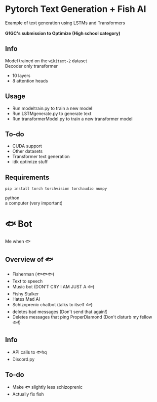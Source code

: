 # Pytorch Text Generation + Fish AI
Example of text generation using LSTMs and Transformers\
\
**G1GC's submission to Optimize (High school category)**
## Info
Model trained on the ```wikitext-2``` dataset\
Decoder only transformer
* 10 layers
* 8 attention heads
## Usage
 - Run modeltrain.py to train a new model
 - Run LSTMgenerate.py to generate text
 - Run transformerModel.py to train a new transformer model
## To-do
 - CUDA support
 - Other datasets
 - Transformer text generation
 - idk optimize stuff
## Requirements
    pip install torch torchvision torchaudio numpy
python\
a computer (very important)
#  🐟 Bot
Me when 🐟
## Overview of 🐟
 - Fisherman (🐟🐟🐟)
 - Text to speech
 - Music bot (DON'T CRY I AM JUST A 🐟)
 - Fishy Stalker
 - Hates Mad AI
 - Schizoprenic chatbot (talks to itself 🐟)
 - deletes bad messages (Don't send that again!)
 - Deletes messages that ping ProperDiamond (Don't disturb my fellow 🐟!)
## Info
 - API calls to 🐟hq
 - Discord.py
## To-do
 - Make 🐟 slightly less schizoprenic
 - Actually fix fish
